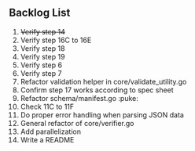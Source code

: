 ## Backlog List
1. ~~Verify step 14~~
2. Verify step 16C to 16E
3. Verify step 18
4. Verify step 19
5. Verify step 6
6. Verify step 7
7. Refactor validation helper in core/validate_utility.go
8. Confirm step 17 works according to spec sheet
9. Refactor schema/manifest.go :puke:
10. Check 11C to 11F
11. Do proper error handling when parsing JSON data
12. General refactor of core/verifier.go
13. Add parallelization
14. Write a README
